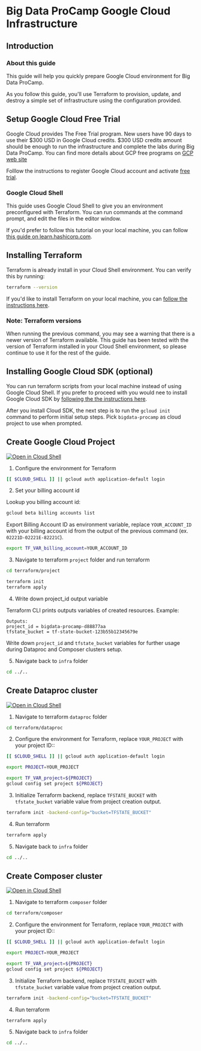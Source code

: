 # Big Data ProCamp Google Cloud Infrastructure

## Introduction

### About this guide

This guide will help you quickly prepare Google Cloud environment for Big Data ProCamp.

As you follow this guide, you'll use Terraform to provision, update, and destroy
a simple set of infrastructure using the configuration provided.

## Setup Google Cloud Free Trial

Google Cloud provides The Free Trial program. New users have 90 days to use their $300 USD in Google Cloud credits.
$300 USD credits amount should be enough to run the infrastructure and complete the labs during Big Data ProCamp.
You can find more details about GCP free programs on [GCP web site](https://cloud.google.com/blog/products/gcp/getting-started-with-google-cloud-for-free)

Folllow the instructions to register Google Cloud account and activate [free trial](https://cloud.google.com/free/).

### Google Cloud Shell

This guide uses Google Cloud Shell to give you an environment preconfigured with Terraform. You can run commands at the command prompt, and edit the files in the editor window.

If you'd prefer to follow this tutorial on your local machine, you can follow [this guide on learn.hashicorp.com](https://learn.hashicorp.com/terraform/gcp/intro).


## Installing Terraform

Terraform is already install in your Cloud Shell environment. You can verify this by running:

```bash
terraform --version
```

If you'd like to install Terraform on your local machine, you can [follow the instructions here](https://learn.hashicorp.com/terraform/gcp/install).

### Note: Terraform versions

When running the previous command, you may see a warning that there is a newer version of Terraform available. This guide has been tested with the version of Terraform installed in your Cloud Shell environment, so please continue to use it for the rest of the guide.

## Installing Google Cloud SDK (optional)

You can run terraform scripts from your local machine instead of using Google Cloud Shell. If you prefer to proceed
with you would nee to install Google Cloud SDK by [following the the instructions here](https://cloud.google.com/sdk/docs/install).

After you install Cloud SDK, the next step is to run the `gcloud init` command to perform initial setup steps.  Pick `bigdata-procamp` as cloud project to use when prompted.

## Create Google Cloud Project

[![Open in Cloud Shell](https://gstatic.com/cloudssh/images/open-btn.svg)](https://ssh.cloud.google.com/cloudshell/editor?cloudshell_git_repo=https%3A%2F%2Fgithub.com%2Fgl-bigdata-procamp%2Fbigdata-procamp&cloudshell_open_in_editor=terraform%2Fdataproc%2Fdataproc.tf&cloudshell_working_dir=infra&cloudshell_tutorial=README.md)

1. Configure the environment for Terraform

```sh
[[ $CLOUD_SHELL ]] || gcloud auth application-default login
```

2. Set your billing account id

Lookup you billing account id:
```sh
gcloud beta billing accounts list
```

Export Billing Account ID as environment variable, replace `YOUR_ACCOUNT_ID` with your billing account id from the output of the previous command (ex. `02221D-02221E-82221C`).

```sh
export TF_VAR_billing_account=YOUR_ACCOUNT_ID
```

3. Navigate to terraform `project` folder and run terraform

```sh
cd terraform/project
```

```sh
terraform init
terraform apply
```

4. Write down project_id output variable

Terraform CLI prints outputs variables of created resources. Example: 
```
Outputs:
project_id = bigdata-procamp-d88877aa
tfstate_bucket = tf-state-bucket-123b55b12345679e
```
Write down `project_id` and `tfstate_bucket` variables for further usage during Dataproc and Composer clusters setup.

5. Navigate back to `infra` folder

```sh
cd ../..
```

## Create Dataproc cluster

[![Open in Cloud Shell](https://gstatic.com/cloudssh/images/open-btn.svg)](https://ssh.cloud.google.com/cloudshell/editor?cloudshell_git_repo=https%3A%2F%2Fgithub.com%2Fgl-bigdata-procamp%2Fbigdata-procamp&&cloudshell_open_in_editor=terraform%2Fdataproc%2Fdataproc.tf&cloudshell_working_dir=infra&cloudshell_tutorial=README.md)

1. Navigate to terraform `dataproc` folder

```sh
cd terraform/dataproc
```

2. Configure the environment for Terraform, replace `YOUR_PROJECT` with your project ID::

```sh
[[ $CLOUD_SHELL ]] || gcloud auth application-default login
```

```sh
export PROJECT=YOUR_PROJECT
```

```sh
export TF_VAR_project=${PROJECT}
gcloud config set project ${PROJECT}
```

3. Initialize Terraform backend, replace `TFSTATE_BUCKET` with `tfstate_bucket` variable value from project creation output.

```sh
terraform init -backend-config="bucket=TFSTATE_BUCKET"
```

4. Run terraform

```sh
terraform apply
```

5. Navigate back to `infra` folder

```sh
cd ../..
```

## Create Composer cluster

[![Open in Cloud Shell](https://gstatic.com/cloudssh/images/open-btn.svg)](https://ssh.cloud.google.com/cloudshell/editor?cloudshell_git_repo=https%3A%2F%2Fgithub.com%2Fgl-bigdata-procamp%2Fbigdata-procamp&cloudshell_open_in_editor=terraform%2Fdataproc%2Fdataproc.tf&cloudshell_working_dir=infra&cloudshell_tutorial=README.md)

1. Navigate to terraform `composer` folder

```sh
cd terraform/composer
```

2. Configure the environment for Terraform, replace `YOUR_PROJECT` with your project ID::

```sh
[[ $CLOUD_SHELL ]] || gcloud auth application-default login
```

```sh
export PROJECT=YOUR_PROJECT
```

```sh
export TF_VAR_project=${PROJECT}
gcloud config set project ${PROJECT}
```

3. Initialize Terraform backend, replace `TFSTATE_BUCKET` with `tfstate_bucket` variable value from project creation output.

```sh
terraform init -backend-config="bucket=TFSTATE_BUCKET"
```

4. Run terraform

```sh
terraform apply
```

5. Navigate back to `infra` folder

```sh
cd ../..
```
